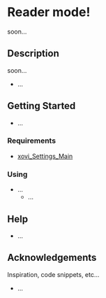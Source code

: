 # Reader mode!
soon...


## Description
soon...

  - ...


## Getting Started
* ...


### Requirements
* [xovi_Settings_Main](https://github.com/PepikVaio/reMarkable_Xovi_Extensions/tree/main/xovi_Settings_Main)


### Using
* ...
  - ...


## Help
* ...


## Acknowledgements
Inspiration, code snippets, etc...
* ...


